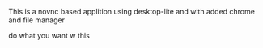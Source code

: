 This is a novnc based applition using desktop-lite and with added chrome and file manager

do what you want w this
